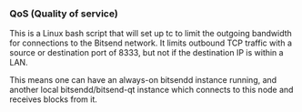﻿### QoS (Quality of service) ###

This is a Linux bash script that will set up tc to limit the outgoing bandwidth for connections to the Bitsend network. It limits outbound TCP traffic with a source or destination port of 8333, but not if the destination IP is within a LAN.

This means one can have an always-on bitsendd instance running, and another local bitsendd/bitsend-qt instance which connects to this node and receives blocks from it.

